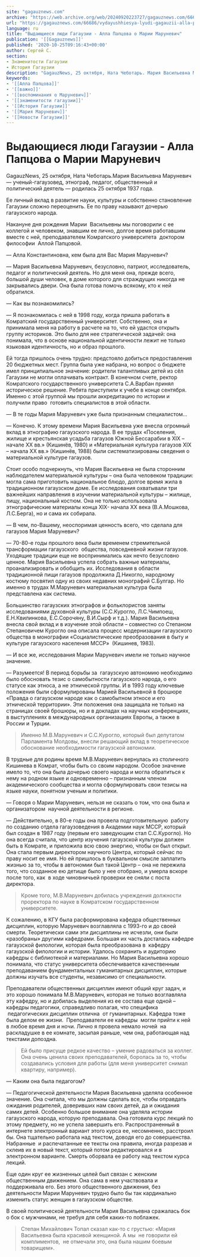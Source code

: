 ```yaml
---
site: "gagauznews.com"
archive: "https://web.archive.org/web/20240920223727/gagauznews.com/66686/vydayushhiesya-lyudi-gagauzii-alla-paptsova-o-marii-marunevich.html"
url: "https://gagauznews.com/66686/vydayushhiesya-lyudi-gagauzii-alla-paptsova-o-marii-marunevich.html"
language: ru
title: "Выдающиеся люди Гагаузии - Алла Папцова о Марии Маруневич"
publication: '[[Gagauznews]]'
published: '2020-10-25T09:16:43+00:00'
author: Сергей С.
section:
- Знаменитости Гагаузии
- История Гагаузии
description: "GagauzNews, 25 октября, Ната Чеботарь. Мария Васильевна Маруневич — ученый-гагаузовед, этнограф, педагог, общественный и политический деятель — родилась 25 октября 1937 года. Ее личный вклад в развитие науки, культуры и собственно становление Гагаузии сложно переоценить. Ее по праву называют дочерью гагаузского народа. Накануне дня рождения Марии Васильевны мы поговорили с ее коллегой и человеком, знавшим ее лично, долгое время работавшим вместе с ней, преподавателем Комратского университета доктором философии Аллой Папцовой. — Алла Константиновна, кем была для Вас Мария Маруневич? — Мария Васильевна Маруневич, безусловно, патриот, исследователь, педагог и политический деятель. Но для меня она, прежде всего, большой души человек, в […]"
keywords:
- '[[Алла Папцова]]'
- '[[важно]]'
- '[[воспоминания о Маруневич]]'
- '[[знаменитости гагаузии]]'
- '[[История Гагаузии]]'
- '[[Мария Маруневич]]'
- '[[Новости Гагаузии]]'
---
```


# Выдающиеся люди Гагаузии - Алла Папцова о Марии Маруневич

GagauzNews, 25 октября, Ната Чеботарь.Мария Васильевна Маруневич — ученый-гагаузовед, этнограф, педагог, общественный и политический деятель — родилась 25 октября 1937 года.

Ее личный вклад в развитие науки, культуры и собственно становление Гагаузии сложно переоценить. Ее по праву называют дочерью гагаузского народа.

Накануне дня рождения Марии  Васильевны мы поговорили с ее коллегой и человеком, знавшим ее лично, долгое время работавшим вместе с ней, преподавателем Комратского университета  доктором философии  Аллой Папцовой.

— Алла Константиновна, кем была для Вас Мария Маруневич?

— Мария Васильевна Маруневич, безусловно, патриот, исследователь, педагог и политический деятель. Но для меня она, прежде всего, большой души человек, в доме которого для страждущих никогда не закрывались двери. Она была готова помочь всякому, кто к ней обратился.

— Как вы познакомились?

— Я познакомилась с ней в 1998 году, когда пришла работать в Комратский государственный университет. Собственно, она и принимала меня на работу в расчете на то, что ей удастся открыть группу историков. Это было для нее стратегической задачей: она понимала, что в основе национальной идентичности лежит не только языковая идентичность, но и образ прошлого.

Ей тогда пришлось очень трудно: предстояло добиться предоставления 20 бюджетных мест. Группа была уже набрана, но вопрос о бюджете имел принципиальное значение: родители талантливых детей из сёл Гагаузии не могли оплачивать контракт. В конечном счете, ректор Комратского государственного университета С.А.Варбан принял историческое решение. Ребята приступили к учебе в конце сентября. Именно с этой группой мы прошли аккредитацию по истории и получили право  готовить специалистов в этой области.

— В те годы Мария Маруневич уже была признанным специалистом…

— Конечно. К этому времени Мария Васильевна уже внесла огромный вклад в этнографию гагаузского народа. В ее трудах «Поселения, жилище и крестьянская усадьба гагаузов Южной Бессарабии в XIX – начале XX вв.» (Кишинёв, 1980) и «Материальная культура гагаузов XIX – начала XX вв.» (Кишинёв, 1988) были систематизированы сведения о материальной культуре гагаузов.

Стоит особо подчеркнуть, что Мария Васильевна не была сторонним наблюдателем материальной культуры – она была человеком традиции: могла сама приготовить национальное блюдо, долгое время жила в традиционном гагаузском доме. Ее исследования охватывали три важнейших направления в изучении материальной культуры – жилище, пищу, национальный костюм. Она не только использовала этнографические материалы конца XIX- начала ХХ века (В.А.Мошкова, Л.С.Берга), но и сама их собирала.

— В чем, по-Вашему, неоспоримая ценность всего, что сделала для гагаузов Мария Маруневич?

— 70-80-е годы прошлого века были временем стремительной трансформации гагаузского  общества, повседневной жизни гагаузов. Уходящие традиции еще не воспринимались как нечто безусловно ценное. Мария Васильевна успела собрать важные материалы, проанализировать и обобщить их. Исследования в области традиционной пищи гагаузов продолжила Д.Никогло, народному костюму посвятил одну из своих недавних монографий С.Булгар. Но именно в трудах М.Маруневич материальная культура была представлена как система.

Большинство гагаузских этнографов и фольклористов заняты исследованиями духовной культуры (С.С.Курогло, Л.С.Чимпоеш, Е.Н.Квилинкова, Е.С.Сорочяну, В.И.Сырф и т.д.). Мария Васильевна внесла свой вклад и в изучение этой области – совместно со Степаном Степановичем Курогло она описала процесс модернизации гагаузского общества в монографии «Социалистические преобразования в быту и культуре гагаузского населения МССР»  (Кишинев, 1983).

— И все же, исследования Марии Маруневич имели не только научное значение.

— Разумеется! В период борьбы за  гагаузскую автономию необходимо было обосновать тезис о самобытности гагаузского народа, о его статусе как этноса, а не этнической группы. И в 1993 году ключевые положения были сформулированы Марией Васильевной в брошюре «Правда о гагаузском народе как о самобытном этносе и его этнической территории». Эти положения она защищала не только на страницах своей брошюры, но и в докладах на научных конференциях, в выступлениях в международных организациях Европы, а также в России и Турции.

> Именно М.В.Маруневич и С.С.Курогло, который был депутатом Парламента Молдовы, внесли решающий вклад в теоретическое обоснование необходимости гагаузской автономии.

В трудные для родины время М.В.Маруневич вернулась из столичного Кишинева в Комрат, чтобы быть со своим народом. Особое значение имело то, что она была дочерью своего народа и могла обратиться к нему на родном языке и одновременно – признанным членом академического сообщества и могла сформулировать свои тезисы на языке науки, понятном ученым и политики.

— Говоря о Марии Маруневич, нельзя не сказать о том, что она была и организатором  научной деятельности в регионе.

— Действительно, в 80-е годы она провела подготовительную  работу по созданию отдела гагаузоведения в Академии наук МССР, который был создан в 1987 году (первым его заведующим стал С.С.Курогло). Но она всегда считала, что центр изучения гагаузской культуры должен быть в Комрате, и приложила всю свою энергию, чтобы он был открыт. Она стала первым директором научного Центра, который сейчас по праву носит ее имя. Но ей пришлось в буквальном смысле заплатить жизнью за то, чтобы в автономии был такой Центр – она не пережила того, что созданное ею детище было у нее отобрано, и умерла вскоре после того, как  в ходе чиновничьей проверки ее сняли с поста директора.

> Кроме того, М.В.Маруневич добилась учреждения должности проректора по науке в Комратском государственном университете.

К сожалению, в КГУ была расформирована кафедра общественных дисциплин, которую Маруневич возглавляла с 1993-го и до своей смерти. Теоретически сами эти дисциплины не исчезли, они были «разобраны» другими кафедрами. Большая их часть досталась кафедре гагаузской филологии, которая была преобразована в  кафедру гагаузской филологии и истории. Удалось сохранить и аудиторию кафедры с библиотекой и материалами. Но Мария Васильевна хорошо понимала, что статус университета обеспечивается качественным преподаванием фундаментальных гуманитарных дисциплин, которые должны изучать все студенты, независимо от специальности.

Преподаватели общественных дисциплин имеют общий круг задач, и это хорошо понимала М.В.Маруневич, которая не только возглавляла эту кафедру, но и добилась выделения из ее состава еще одной – кафедры педагогики, справедливо полагая, что специфика  педагогических дисциплин отлична  от гуманитарных. Кафедра тоже была делом ее жизни.  Преподаватели ее кафедры  могли прийти к ней в любое время дня и ночи. Лично я провела немало ночей  на раскладушке в ее комнате, засыпая раньше, чем она, работающая над текстами допоздна.

> Ей было присуще редкое качество – умение радоваться за коллег. Она очень ценила своих преподавателей, боролась за то, чтобы создавались условия для работы (для меня университет снимал квартиру, например).

— Каким она была педагогом?

— Педагогической деятельности Мария Васильевна уделяла особенное значение. Она считала, что мы должны сделать все, чтобы оправдать ожидания родителей, доверивших нам своих детей, да и ожидания самих детей. Особенно большое внимание она уделяла истории гагаузского народа, которую преподавала. Она готовила курс лекций по этому предмету, но не успела завершить его. Распространенный в интернете электронный вариант этого курса ее, несомненно, расстроил бы. Она тщательно работала над текстом, доводя его до совершенства. Набранные  и распечатанные ее тексты она правила, иногда разрезав и склеив их в новый текст, который потом редактировался и в электронном варианте. Смерть оборвала ее работу над текстом курса лекций.

Еще один круг ее жизненных целей был связан с женским общественным движением. Она сама в нем участвовала и поддерживала его. Без этого общественного движения, без деятельности Марии Маруневич трудно было бы так кардинально изменить статус женщин в гагаузском обществе.

В своей политической деятельности Мария Васильевна сражалась бок о бок с мужчинами, не требуя для себя каких-то поблажек.

> Степан Михайлович Топал сказал как-то с грустью: «Мария Васильевна была красивой женщиной. А мы  не говорили ей комплиментов,  не отмечали это, она была нашим боевым товарищем».